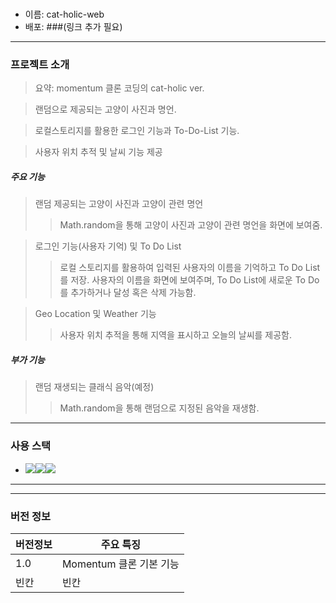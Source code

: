 # <cat-holic-web>

* 이름: cat-holic-web
* 배포: ###(링크 추가 필요)
---
### 프로젝트 소개
> 요약: momentum 클론 코딩의 cat-holic ver.

> 랜덤으로 제공되는 고양이 사진과 명언.

> 로컬스토리지를 활용한 로그인 기능과 To-Do-List 기능.

> 사용자 위치 추적 및 날씨 기능 제공

##### 주요 기능
> 랜덤 제공되는 고양이 사진과 고양이 관련 명언
>> Math.random을 통해 고양이 사진과 고양이 관련 명언을 화면에 보여줌.

> 로그인 기능(사용자 기억) 및 To Do List
>> 로컬 스토리지를 활용하여 입력된 사용자의 이름을 기억하고 To Do List를 저장. 사용자의 이름을 화면에 보여주며, To Do List에 새로운 To Do를 추가하거나 달성 혹은 삭제 가능함.

> Geo Location 및 Weather 기능
>> 사용자 위치 추적을 통해 지역을 표시하고 오늘의 날씨를 제공함.

##### 부가 기능
> 랜덤 재생되는 클래식 음악(예정)
>> Math.random을 통해 랜덤으로 지정된 음악을 재생함.


***
### 사용 스택
* <img src="https://img.shields.io/badge/HTML-E34F26?style=for-the-badge&logo=html5&logoColor=white"><img src="https://img.shields.io/badge/CSS-1572B6?style=for-the-badge&logo=css3&logoColor=white"><img src="https://img.shields.io/badge/JavsScript-F7DF1E?style=for-the-badge&logo=javascript&logoColor=white">

***

***
### 버전 정보
|버전정보|주요 특징|
|---|---|
|1.0|Momentum 클론 기본 기능|
|빈칸|빈칸|
